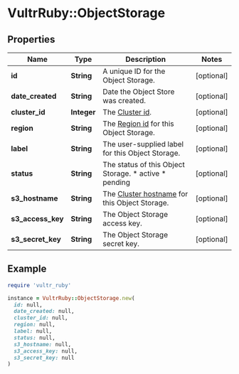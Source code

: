 # VultrRuby::ObjectStorage

## Properties

| Name | Type | Description | Notes |
| ---- | ---- | ----------- | ----- |
| **id** | **String** | A unique ID for the Object Storage. | [optional] |
| **date_created** | **String** | Date the Object Store was created. | [optional] |
| **cluster_id** | **Integer** | The [Cluster id](#operation/list-object-storage-clusters). | [optional] |
| **region** | **String** | The [Region id](#operation/list-regions) for this Object Storage. | [optional] |
| **label** | **String** | The user-supplied label for this Object Storage. | [optional] |
| **status** | **String** | The status of this Object Storage.  * active * pending | [optional] |
| **s3_hostname** | **String** | The [Cluster hostname](#operation/list-object-storage-clusters) for this Object Storage. | [optional] |
| **s3_access_key** | **String** | The Object Storage access key. | [optional] |
| **s3_secret_key** | **String** | The Object Storage secret key. | [optional] |

## Example

```ruby
require 'vultr_ruby'

instance = VultrRuby::ObjectStorage.new(
  id: null,
  date_created: null,
  cluster_id: null,
  region: null,
  label: null,
  status: null,
  s3_hostname: null,
  s3_access_key: null,
  s3_secret_key: null
)
```

